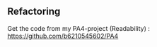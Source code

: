 ## Refactoring

Get the code from my PA4-project (Readability) : https://github.com/b6210545602/PA4
